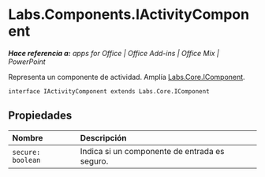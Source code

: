 
# Labs.Components.IActivityComponent

 _**Hace referencia a:** apps for Office | Office Add-ins | Office Mix | PowerPoint_

Representa un componente de actividad. Amplía [Labs.Core.IComponent](../../reference/office-mix/labs.core.icomponent.md).

```
interface IActivityComponent extends Labs.Core.IComponent
```


## Propiedades


|Nombre|Descripción|
|:-----|:-----|
| `secure: boolean`|Indica si un componente de entrada es seguro.|
